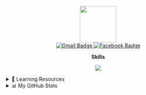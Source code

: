 <div id="header" align="center">
  <img src="https://media.giphy.com/media/M9gbBd9nbDrOTu1Mqx/giphy.gif" width="100"/>
</div>

<div id="badges" align="center">
  <a href="mailto:l.a.cabucos@gmail.com">
    <img src="https://img.shields.io/badge/Gmail-red?style=for-the-badge&logo=gmail&logoColor=white" alt="Gmail Badge"/>
  </a>
  <a href="https://www.facebook.com/les.cabs">
    <img src="https://img.shields.io/badge/Facebook-1877F2?style=for-the-badge&logo=facebook&logoColor=white" alt="Facebook Badge"/>
  </a>
</div>

<p align="center">
  <b>Skills</b>
</p> 
<p align="center">
  <a href="https://skillicons.dev">
    <img src="https://skillicons.dev/icons?i=figma,git,php,java,react,html,css,bootstrap,js,mysql&perline=4" />
  </a>
</p>

<details>
  <summary> 📖 Learning Resources</summary>
  <div id="badges">
    <img src="https://img.shields.io/badge/W3Schools-04AA6D?style=for-the-badge&logo=W3Schools&logoColor=white" alt="W3Schools Badge"/>
    <img src="https://img.shields.io/badge/freecodecamp-27273D?style=for-the-badge&logo=freecodecamp&logoColor=white" alt="Freecodecamp Badge"/>
    <img src="https://img.shields.io/badge/Udemy-EC5252?style=for-the-badge&logo=Udemy&logoColor=white" alt="Udemy Badge"/>
    <img src="https://img.shields.io/badge/YouTube-FF0000?style=for-the-badge&logo=youtube&logoColor=white" alt="Youtube Badge">
    <img src="https://img.shields.io/badge/Exercism-009CAB?style=for-the-badge&logo=exercism&logoColor=white" alt="Exercism Badge">
  </div>
</details>

<details>
<summary>📊 My GitHub Stats</summary>

![](https://github-readme-stats.vercel.app/api?username=retselnella&theme=react&hide_border=false&include_all_commits=false&count_private=true)<br/>
![](https://github-readme-streak-stats.herokuapp.com/?user=retselnella&theme=react&hide_border=false)<br/>
![](https://github-readme-stats.vercel.app/api/top-langs/?username=retselnella&theme=react&hide_border=false&include_all_commits=false&count_private=false&layout=compact)

</details>
